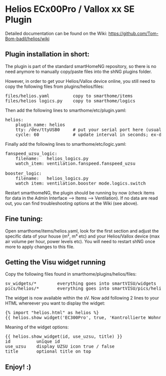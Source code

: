 # Helios ECx00Pro / Vallox xx SE Plugin

Detailed documentation can be found on the Wiki: https://github.com/Tom-Bom-badil/helios/wiki


Plugin installation in short:
-----------------------------

The plugin is part of the standard smartHomeNG repository, so there is no need anymore to manually copy/paste files into the shNG plugins folder.

However, in order to get your Helios/Vallox device online, you still need to copy the following files from plugins/helios/files:

<pre>
files/helios.yaml         copy to smarthome/items
files/helios_logics.py    copy to smarthome/logics
</pre>

Then add the following lines to smarthome/etc/plugin.yaml:

<pre>
helios:
    plugin_name: helios
    tty: /dev/ttyUSB0     # put your serial port here (usually /dev/ttyUSB0 or /dev/ttyAMA0)
    cycle: 60             # update interval in seconds; ex-default: 300
</pre>

Finally add the following lines to smarthome/etc/logic.yaml:

<pre>
fanspeed_uzsu_logic:
    filename:   helios_logics.py
    watch_item: ventilation.fanspeed.fanspeed_uzsu

booster_logic:
    filename:   helios_logics.py 
    watch_item: ventilation.booster_mode.logics.switch 
</pre>

Restart smarthomeNG, the plugin should be running by now (check items for data in the Admin Interface --> Items --> Ventilation).
If no data are read out, you can find troubleshooting options at the Wiki (see above).

Fine tuning:
------------

Open smarthome/items/helios.yaml, look for the first section and adjust the specific data of your house (m², m³ etc) and your Helios/Vallox device (max air volume per hour, power levels etc). You will need to restart shNG once more to apply changes to this file.

Getting the Visu widget running
-------------------------------
Copy the following files found in smarthome/plugins/helios/files:

<pre>
sv_widgets/*        everything goes into smartVISU/widgets
pics/helios/*       everything goes into smartVISU/pics/helios (create dir first)
</pre>

The widget is now available within the sV. Now add following 2 lines to your HTML whereever you want to display the widget:

<pre>
{% import "helios.html" as helios %}
{{ helios.show_widget('EC300Pro', true, 'Kontrollierte Wohnraumlüftung') }}
</pre>

Meaning of the widget options:
<pre>
{{ helios.show_widget(id, use_uzsu, title) }}
id          unique id
use_uzsu    display UZSU icon true / false
title       optional title on top
</pre>

Enjoy! :)
---------

